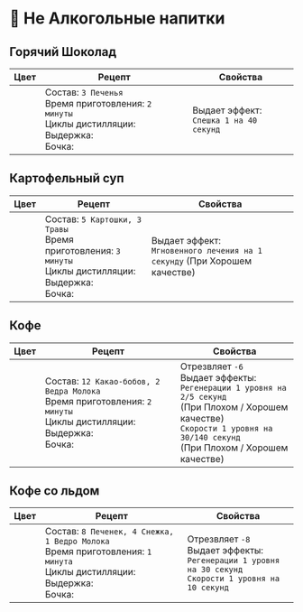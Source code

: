 # 📖 Не Алкогольные напитки

<!-- 

## 
|Цвет|Рецепт|Свойства|
|-|-|-|
| <MCBottle color="#000000" size="big" />  | Состав: `n` <br/>Время приготовления: `n` <br/>Циклы дистилляции: `n` <br/>Выдержка: `n` <br/>Бочка: `n`| <br/> |
 
-->

## Горячий Шоколад
|Цвет|Рецепт|Свойства|
|-|-|-|
| <MCBottle color="#650012" size="big" /> | Состав: `3 Печенья` <br/>Время приготовления: `2 минуты` <br/>Циклы дистилляции: <iconify-icon icon="solar:close-square-bold-duotone" style="margin-right:0.10rem;margin:center;color: #FF0000" ></iconify-icon><br/>Выдержка: <iconify-icon icon="solar:close-square-bold-duotone" style="margin-right:0.10rem;margin:center;color: #FF0000" ></iconify-icon> <br/>Бочка: <iconify-icon icon="solar:close-square-bold-duotone" style="margin-right:0.10rem;margin:center;color: #FF0000" ></iconify-icon>| Выдает эффект:<br/> `Спешка 1 на 40 секунд` |
 
 

## Картофельный суп
|Цвет|Рецепт|Свойства|
|-|-|-|
| <MCBottle color="#ffa600" size="big" /> | Состав: `5 Картошки, 3 Травы` <br/>Время приготовления: `3 минуты` <br/>Циклы дистилляции: <iconify-icon icon="solar:close-square-bold-duotone" style="margin-right:0.10rem;margin:center;color: #FF0000" ></iconify-icon> <br/>Выдержка: <iconify-icon icon="solar:close-square-bold-duotone" style="margin-right:0.10rem;margin:center;color: #FF0000" ></iconify-icon> <br/>Бочка: <iconify-icon icon="solar:close-square-bold-duotone" style="margin-right:0.10rem;margin:center;color: #FF0000" ></iconify-icon>| Выдает эффект:<br/> `Мгновенного лечения на 1 секунду` (При Хорошем качестве)|
 

## Кофе
|Цвет|Рецепт|Свойства|
|-|-|-|
| <MCBottle color="#000000" size="big" />  | Состав: `12 Какао-бобов, 2 Ведра Молока` <br/>Время приготовления: `2 минуты` <br/>Циклы дистилляции: <iconify-icon icon="solar:close-square-bold-duotone" style="margin-right:0.10rem;margin:center;color: #FF0000" ></iconify-icon> <br/>Выдержка: <iconify-icon icon="solar:close-square-bold-duotone" style="margin-right:0.10rem;margin:center;color: #FF0000" ></iconify-icon> <br/>Бочка: <iconify-icon icon="solar:close-square-bold-duotone" style="margin-right:0.10rem;margin:center;color: #FF0000" ></iconify-icon>| Отрезвляет `-6` <br/>Выдает эффекты:<br/> `Регенерации 1 уровня на 2/5 секунд`<br/> (При Плохом / Хорошем качестве)<br/> `Скорости 1 уровня на 30/140 секунд`<br/> (При Плохом / Хорошем качестве)|


## Кофе со льдом
|Цвет|Рецепт|Свойства|
|-|-|-|
| <MCBottle color="#000000" size="big" />  | Состав: `8 Печенек, 4 Снежка, 1 Ведро Молока` <br/>Время приготовления: `1 минута` <br/>Циклы дистилляции: <iconify-icon icon="solar:close-square-bold-duotone" style="margin-right:0.10rem;margin:center;color: #FF0000" ></iconify-icon> <br/>Выдержка: <iconify-icon icon="solar:close-square-bold-duotone" style="margin-right:0.10rem;margin:center;color: #FF0000" ></iconify-icon> <br/>Бочка: <iconify-icon icon="solar:close-square-bold-duotone" style="margin-right:0.10rem;margin:center;color: #FF0000" ></iconify-icon>| Отрезвляет `-8` <br/>Выдает эффекты:<br/> `Регенерации 1 уровня на 30 секунд`<br/> `Скорости 1 уровня на 10 секунд`<br/> |
 

